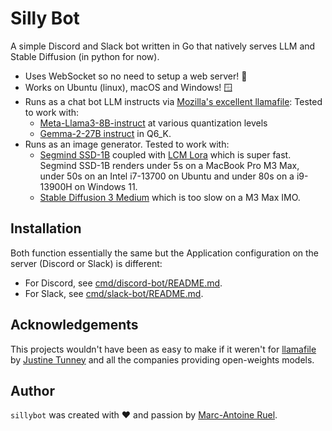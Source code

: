 # Silly Bot

A simple Discord and Slack bot written in Go that natively serves LLM and Stable
Diffusion (in python for now).

- Uses WebSocket so no need to setup a web server! 🎉
- Works on Ubuntu (linux), macOS and Windows! 🪟
- Runs as a chat bot LLM instructs via [Mozilla's excellent
  llamafile](https://github.com/Mozilla-Ocho/llamafile): Tested to work with:
    - [Meta-Llama3-8B-instruct](https://huggingface.co/Mozilla/Meta-Llama-3-8B-Instruct-llamafile)
      at various quantization levels
    - [Gemma-2-27B
      instruct](https://huggingface.co/jartine/gemma-2-27b-it-llamafile) in
      Q6_K.
- Runs as an image generator. Tested to work with:
    - [Segmind SSD-1B](https://huggingface.co/segmind/SSD-1B) coupled with [LCM
      Lora](https://huggingface.co/latent-consistency/lcm-lora-ssd-1b) which is
      super fast. Segmind SSD-1B renders under 5s on a MacBook Pro M3 Max, under
      50s on an Intel i7-13700 on Ubuntu and under 80s on a i9-13900H on Windows
      11.
    - [Stable Diffusion 3
      Medium](https://huggingface.co/stabilityai/stable-diffusion-3-medium)
      which is too slow on a M3 Max IMO.


## Installation

Both function essentially the same but the Application configuration on the
server (Discord or Slack) is different:

- For Discord, see [cmd/discord-bot/README.md](cmd/discord-bot/README.md).
- For Slack, see [cmd/slack-bot/README.md](cmd/slack-bot/README.md).


## Acknowledgements

This projects wouldn't have been as easy to make if it weren't for
[llamafile](https://github.com/Mozilla-Ocho/llamafile) by [Justine
Tunney](https://github.com/jart) and all the companies providing open-weights
models.


## Author

`sillybot` was created with ❤️️ and passion by [Marc-Antoine
Ruel](https://github.com/maruel).
